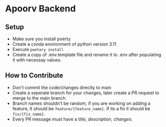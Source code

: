# Apoorv Backend

## Setup
- Make sure you install poerty
- Create a conda environment of python version 3.11
- Execute ```poetery install```
- Create a copy of .env.template file and rename it to .env after populating it with necessay values.

## How to Contribute
- Don't commit the code/changes directly to main
- Create a seperate branch for your changes, later create a PR request to merge to the main branch.
- Branch names shouldn't be random, if you are working on adding a feature, It should be ```feature/{feature_name}```. If its a fix it should be ```fix/{fix_name}```.
- Every PR message must have a *title*, *description*, *changes*.